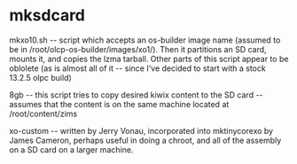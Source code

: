 # mksdcard
mkxo10.sh -- script which accepts an os-builder image name (assumed to be in /root/olcp-os-builder/images/xo1/). Then it partitions an SD card, mounts it, and copies the lzma tarball. Other parts of this script appear to be oblolete (as is almost all of it -- since I've decided to start with a stock 13.2.5 olpc build)

8gb -- this script tries to copy desired kiwix content to the SD card -- assumes that the content is on the same machine located at /root/content/zims

xo-custom -- written by Jerry Vonau, incorporated into mktinycorexo  by James Cameron, perhaps useful in doing a chroot, and all of the assembly on a SD card on a larger machine.
